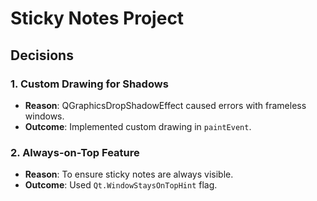 # Sticky Notes Project

## Decisions

### 1. Custom Drawing for Shadows
- **Reason**: QGraphicsDropShadowEffect caused errors with frameless windows.
- **Outcome**: Implemented custom drawing in `paintEvent`.

### 2. Always-on-Top Feature
- **Reason**: To ensure sticky notes are always visible.
- **Outcome**: Used `Qt.WindowStaysOnTopHint` flag.